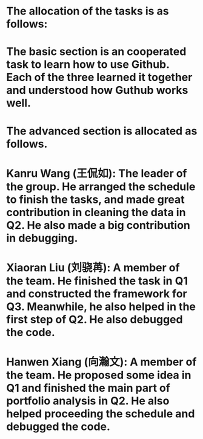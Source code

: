 # The allocation of the tasks is as follows:
# The basic section is an cooperated task to learn how to use Github. Each of the three learned it together and understood how Guthub works well.
# The advanced section is allocated as follows.
# Kanru Wang (王侃如): The leader of the group. He arranged the schedule to finish the tasks, and made great contribution in cleaning the data in Q2. He also made a big contribution in debugging.
# Xiaoran Liu (刘骁苒): A member of the team. He finished the task in Q1 and constructed the framework for Q3. Meanwhile, he also helped in the first step of Q2. He also debugged the code.
# Hanwen Xiang (向瀚文): A member of the team. He proposed some idea in Q1 and finished the main part of portfolio analysis in Q2. He also helped proceeding the schedule and debugged the code.
